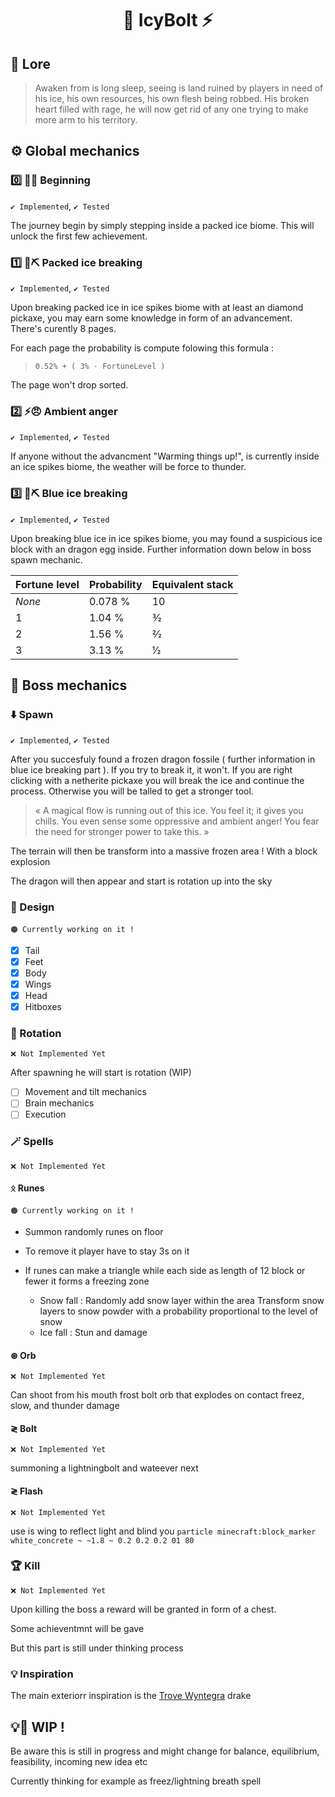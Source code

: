 <div align="center" style="text-align:center; margin: auto;">

# 🧊 IcyBolt ⚡

</div>

## 📜 Lore

> Awaken from is long sleep, seeing is land ruined by players in need of his ice, his own resources, his own flesh being robbed. His broken heart filled with rage, he will now get rid of any one trying to make more arm to his territory.


## ⚙️ Global mechanics

### 0️⃣ 🧊🚶 Beginning
`✔️ Implemented`, `✔️ Tested`

The journey begin by simply stepping inside a packed ice biome.
This will unlock the first few achievement.


### 1️⃣ 🧊⛏️ Packed ice breaking 
`✔️ Implemented`, `✔️ Tested`

Upon breaking packed ice in ice spikes biome with at least an diamond pickaxe, you may earn some knowledge in form of an advancement.
There's curently 8 pages.

For each page the probability is compute folowing this formula :
> ` 0.52% + ( 3% · FortuneLevel ) `

The page won't drop sorted.

### 2️⃣ ⚡😠 Ambient anger
`✔️ Implemented`, `✔️ Tested`

If anyone without the advancment "Warming things up!", is currently inside an ice spikes biome, the weather will be force to thunder.

### 3️⃣ 🧊⛏️ Blue ice breaking 
`✔️ Implemented`, `✔️ Tested`

Upon breaking blue ice in ice spikes biome, you may found a suspicious ice block with an dragon egg inside. Further information down below in boss spawn mechanic.

| Fortune level | Probability | Equivalent stack |
|---------------|-------------|------------------|
| _None_        |   0.078 %   |        10        |
|  1            |    1.04 %   |       3⁄2        |
|  2            |    1.56 %   |       2⁄2        |
|  3            |    3.13 %   |       1⁄2        |

## 🐲 Boss mechanics

### ⬇️ Spawn
`✔️ Implemented`, `✔️ Tested`

After you succesfuly found a frozen dragon fossile ( further information in blue ice breaking part ). If you try to break it, it won't. If you are right clicking with a netherite pickaxe you will break the ice and continue the process. Otherwise you will be talled to get a stronger tool.

> « A magical flow is running out of this ice. You feel it; it gives you chills. You even sense some oppressive and ambient anger! You fear the need for stronger power to take this. »

The terrain will then be transform into a massive frozen area !
With a block explosion

The dragon will then appear and start is rotation up into the sky

### 👀 Design
`🟠 Currently working on it !` 

 - [x] Tail
 - [x] Feet
 - [x] Body
 - [x] Wings
 - [x] Head
 - [x] Hitboxes

### 🔁 Rotation
`❌ Not Implemented Yet`

After spawning he will start is rotation (WIP)
 - [ ] Movement and tilt mechanics
 - [ ] Brain mechanics
 - [ ] Execution

### 🪄 Spells
`❌ Not Implemented Yet`

#### **ᛟ** Runes
`🟠 Currently working on it !` 
	
 - Summon randomly runes on floor
 
 - To remove it player have to stay 3s on it

 - If runes can make a triangle while each side as length of 12 block or fewer it forms a freezing zone
    - Snow fall : 
				Randomly add snow layer within the area
				Transform snow layers to  snow powder with a probability proportional to the level of snow
	- Ice fall :
				Stun and damage

#### **⊛** Orb
`❌ Not Implemented Yet`

Can shoot from his mouth frost bolt orb that explodes on contact
freez, slow, and thunder damage

#### **≷** Bolt
`❌ Not Implemented Yet`

summoning a lightningbolt and wateever next


#### **≷** Flash
`❌ Not Implemented Yet`

use is wing to reflect light and blind you
`particle minecraft:block_marker white_concrete ~ ~1.8 ~ 0.2 0.2 0.2 01 80`

### 🏆 Kill
`❌ Not Implemented Yet`

Upon killing the boss a reward will be granted in form of a chest.

Some achieventmnt will be gave

But this part is still under thinking process


### 💡 Inspiration

The main exteriorr inspiration is the [Trove Wyntegra](https://trove.fandom.com/wiki/Wyntegra,_Galenor%27s_Pride) drake

## 💡🔁 WIP !

Be aware this is still in progress and might change for balance, equilibrium, feasibility, incoming new idea etc

Currently thinking for example as freez/lightning breath spell
